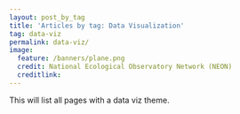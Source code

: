 ```yaml
---
layout: post_by_tag
title: 'Articles by tag: Data Visualization'
tag: data-viz
permalink: data-viz/
image:
  feature: /banners/plane.png
  credit: National Ecological Observatory Network (NEON)
  creditlink: 
---
```


This will list all pages with a data viz theme.
